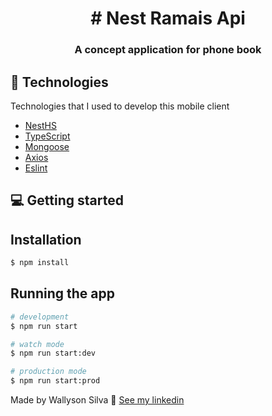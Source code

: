 
<h1 align="center">
  # Nest Ramais Api
</h1>

<h3 align="center">
  A concept application for phone book
</h3>
  
## 🚀 Technologies

Technologies that I used to develop this mobile client

- [NestHS](https://reactnative.dev/)
- [TypeScript](https://www.typescriptlang.org/) 
- [Mongoose](https://www.mongodb.com/)
- [Axios](https://github.com/axios/axios) 
- [Eslint](https://eslint.org/)  

## 💻 Getting started

## Installation

```bash
$ npm install
```

## Running the app

```bash
# development
$ npm run start

# watch mode
$ npm run start:dev

# production mode
$ npm run start:prod
```
 

Made by Wallyson Silva 👋 [See my linkedin](https://www.linkedin.com/in/wallyson-silva)